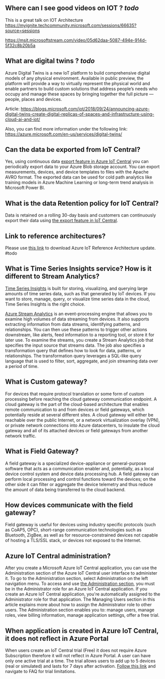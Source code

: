 ## Where can I see good videos on IOT ? *todo*

This is a great talk on IOT Architecture
https://myignite.techcommunity.microsoft.com/sessions/66635?source=sessions 

https://msit.microsoftstream.com/video/05d62daa-5087-494e-914d-5f32c8b20b5a 


## What are digital twins ? *todo*
Azure Digital Twins is a new IoT platform to build comprehensive digital models of any physical environment. Available in public preview, the platform will provide a way to virtually represent the physical world and enable partners to build custom solutions that address people’s needs who occupy and manage these spaces by bringing together the full picture — people, places and devices. 

Article: https://blogs.microsoft.com/iot/2018/09/24/announcing-azure-digital-twins-create-digital-replicas-of-spaces-and-infrastructure-using-cloud-ai-and-iot/ 

Also, you can find more information under the following link:  https://azure.microsoft.com/en-us/services/digital-twins/ 

## Can the data be exported from IoT Central?
Yes, using continuous data [export feature in Azure IoT Central](https://docs.microsoft.com/en-au/azure/iot-central/howto-export-data) you can periodically export data to your Azure Blob storage account. You can export measurements, devices, and device templates to files with the Apache AVRO format. The exported data can be used for cold path analytics like training models in Azure Machine Learning or long-term trend analysis in Microsoft Power BI.

## What is the data Retention policy for IoT Central?
Data is retained on a rolling 30-day basis and customers can continuously export their data using [the export feature in IoT Central](https://docs.microsoft.com/en-au/azure/iot-central/howto-export-data).

## Link to reference architectures? 
Please use [this link](https://azure.microsoft.com/en-au/blog/azure-iot-reference-architecture-update/
) to download Azure IoT Reference Architecture update. #todo 

## What is Time Series Insights service? How is it different to Stream Analytics?
[Time Series Insights](https://docs.microsoft.com/en-us/azure/time-series-insights/time-series-insights-overview) is built for storing, visualizing, and querying large amounts of time series data, such as that generated by IoT devices. If you want to store, manage, query, or visualize time series data in the cloud, Time Series Insights is the right choice.

[Azure Stream Analytics](https://docs.microsoft.com/en-au/azure/stream-analytics/stream-analytics-introduction) is an event-processing engine that allows you to examine high volumes of data streaming from devices. It also supports extracting information from data streams, identifying patterns, and relationships. You can then use these patterns to trigger other actions downstream, like alerts, feed information to a reporting tool, or store it for later use. To examine the streams, you create a Stream Analytics job that specifies the input source that streams data. The job also specifies a transformation query that defines how to look for data, patterns, or relationships. The transformation query leverages a SQL-like query language that is used to filter, sort, aggregate, and join streaming data over a period of time.

## What is Custom gateway?
For devices that require protocol translation or some form of custom processing before reaching the cloud gateway communication endpoint. A cloud gateway is the part of the cloud-based architecture that enables remote communication to and from devices or field gateways, which potentially reside at several different sites. A cloud gateway will either be reachable over the public Internet, or a network virtualization overlay (VPN), or private network connections into Azure datacenters, to insulate the cloud gateway and all of its attached devices or field gateways from another network traffic.

## What is Field Gateway?
A field gateway is a specialized device-appliance or general-purpose software that acts as a communication enabler and, potentially, as a local device control system and device data processing hub. A field gateway can perform local processing and control functions toward the devices; on the other side it can filter or aggregate the device telemetry and thus reduce the amount of data being transferred to the cloud backend.

## How devices communicate with the field gateway?
Field gateway is useful for devices using industry specific protocols (such as CoAP5, OPC), short-range communication technologies such as Bluetooth, ZigBee, as well as for resource-constrained devices not capable of hosting a TLS/SSL stack, or devices not exposed to the Internet. 

## Azure IoT Central administration?
After you create a Microsoft Azure IoT Central application, you can use the Administration section of the Azure IoT Central user interface to administer it. To go to the Administration section, select Administration on the left navigation menu. To access and use [the Administration section](https://docs.microsoft.com/en-us/azure/iot-central/howto-administer), you must be in the Administrator role for an Azure IoT Central application. If you create an Azure IoT Central application, you're automatically assigned to the Administrator role for that application. The Managing Users section in this article explains more about how to assign the Administrator role to other users. The Administration section enables you to: manage users, manage roles, view billing information, manage application settings, offer a free trial.

## When application is created in Azure IoT Central, it does not reflect in Azure Portal
When users create an IoT Central trial (Free) it does not require Azure Subscription therefore it will not reflect in Azure Portal. A user can have only one active trial at a time. The trial allows users to add up to 5 devices (real or simulated) and lasts for 7 days after activation. [Follow this link](https://azure.microsoft.com/en-us/pricing/details/iot-central/) and navigate to FAQ for trial limitations. 
